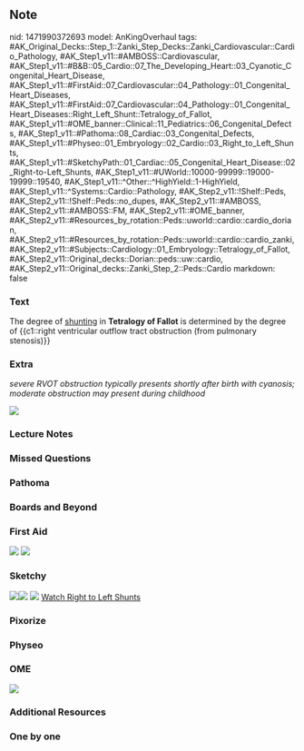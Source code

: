 ## Note
nid: 1471990372693
model: AnKingOverhaul
tags: #AK_Original_Decks::Step_1::Zanki_Step_Decks::Zanki_Cardiovascular::Cardio_Pathology, #AK_Step1_v11::#AMBOSS::Cardiovascular, #AK_Step1_v11::#B&B::05_Cardio::07_The_Developing_Heart::03_Cyanotic_Congenital_Heart_Disease, #AK_Step1_v11::#FirstAid::07_Cardiovascular::04_Pathology::01_Congenital_Heart_Diseases, #AK_Step1_v11::#FirstAid::07_Cardiovascular::04_Pathology::01_Congenital_Heart_Diseases::Right_Left_Shunt::Tetralogy_of_Fallot, #AK_Step1_v11::#OME_banner::Clinical::11_Pediatrics::06_Congenital_Defects, #AK_Step1_v11::#Pathoma::08_Cardiac::03_Congenital_Defects, #AK_Step1_v11::#Physeo::01_Embryology::02_Cardio::03_Right_to_Left_Shunts, #AK_Step1_v11::#SketchyPath::01_Cardiac::05_Congenital_Heart_Disease::02_Right-to-Left_Shunts, #AK_Step1_v11::#UWorld::10000-99999::19000-19999::19540, #AK_Step1_v11::^Other::^HighYield::1-HighYield, #AK_Step1_v11::^Systems::Cardio::Pathology, #AK_Step2_v11::!Shelf::Peds, #AK_Step2_v11::!Shelf::Peds::no_dupes, #AK_Step2_v11::#AMBOSS, #AK_Step2_v11::#AMBOSS::FM, #AK_Step2_v11::#OME_banner, #AK_Step2_v11::#Resources_by_rotation::Peds::uworld::cardio::cardio_dorian, #AK_Step2_v11::#Resources_by_rotation::Peds::uworld::cardio::cardio_zanki, #AK_Step2_v11::#Subjects::Cardiology::01_Embryology::Tetralogy_of_Fallot, #AK_Step2_v11::Original_decks::Dorian::peds::uw::cardio, #AK_Step2_v11::Original_decks::Zanki_Step_2::Peds::Cardio
markdown: false

### Text
<div>
  The degree of <u>shunting</u> in <b>Tetralogy of Fallot</b> is
  determined by the degree of {{c1::right ventricular outflow tract
  obstruction (from pulmonary stenosis)}}
</div>

### Extra
<i>severe RVOT obstruction typically presents shortly after birth
with cyanosis; moderate obstruction may present during
childhood</i>
<div>
  <i><img src="i%20knew%20one.png" class="resizer"></i>
</div>

### Lecture Notes


### Missed Questions


### Pathoma


### Boards and Beyond


### First Aid
<img src="tmpsejiv4.png"> <img src="tmpHLJrh0.png">

### Sketchy
<img src=
"Screen%20Shot%202019-12-19%20at%209.52.50%20PM.JPG"><img src=
"Screen%20Shot%202019-12-19%20at%209.53.02%20PM.JPG"> <img src=
"Zoverall%20picture%20(5)_1566160514431.jpg"> <a href=
"https://dashboard.sketchy.com/study/medical/courses/medical-pathophysiology/units/medical-pathophysiology-cardiac/videos/medical-pathophysiology-cardiac-congenital-heart-disease-right-to-left-shunts?utm_source=anki&utm_medium=partnership&utm_campaign=february_update&utm_content=medical">
Watch Right to Left Shunts</a>

### Pixorize


### Physeo


### OME
<div class="ome-widget">
  <a href=
  "https://onlinemeded.org/spa/pediatrics/congenital-defects/acquire?ref=anki">
  <img src="_OME_AnkiFlashcards_Lesson_4.png"></a>
</div>

### Additional Resources


### One by one

